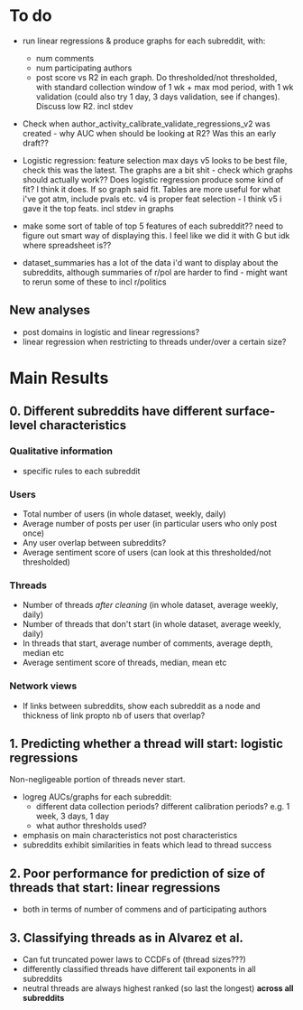 # To do
- run linear regressions & produce graphs for each subreddit, with:
    - num comments
    - num participating authors
    - post score
vs R2 in each graph. Do thresholded/not thresholded, with standard collection window of 1 wk + max mod period, with 1 wk validation (could also try 1 day, 3 days validation, see if changes). Discuss low R2. incl stdev

- Check when author_activity_calibrate_validate_regressions_v2 was created - why AUC when should be looking at R2? Was this an early draft??

- Logistic regression: feature selection max days v5 looks to be best file, check this was the latest. The graphs are a bit shit - check which graphs should actually work?? Does logistic regression produce some kind of fit? I think it does. If so graph said fit. Tables are more useful for what i've got atm, include pvals etc. v4 is proper feat selection - I think v5 i gave it the top feats. incl stdev in graphs

- make some sort of table of top 5 features of each subreddit?? need to figure out smart way of displaying this. I feel like we did it with G but idk where spreadsheet is??

- dataset_summaries has a lot of the data i'd want to display about the subreddits, although summaries of r/pol are harder to find - might want to rerun some of these to incl r/politics
    
## New analyses
- post domains in logistic and linear regressions?
- linear regression when restricting to threads under/over a certain size?


# Main Results

## 0. Different subreddits have different surface-level characteristics

### Qualitative information
- specific rules to each subreddit

### Users
- Total number of users (in whole dataset, weekly, daily)
- Average number of posts per user (in particular users who only post once)
- Any user overlap between subreddits?
- Average sentiment score of users (can look at this thresholded/not thresholded)

### Threads
- Number of threads _after cleaning_ (in whole dataset, average weekly, daily)
- Number of threads that don't start (in whole dataset, average weekly, daily)
- In threads that start, average number of comments, average depth, median etc
- Average sentiment score of threads, median, mean etc

### Network views
- If links between subreddits, show each subreddit as a node and thickness of link propto nb of users that overlap?

## 1. Predicting whether a thread will start: logistic regressions

Non-negligeable portion of threads never start.

- logreg AUCs/graphs for each subreddit:
    - different data collection periods? different calibration periods? e.g. 1 week, 3 days, 1 day
    - what author thresholds used?
- emphasis on main characteristics not post characteristics
- subreddits exhibit similarities in feats which lead to thread success

## 2. Poor performance for prediction of size of threads that start: linear regressions
- both in terms of number of commens and of participating authors

## 3. Classifying threads as in Alvarez et al.
- Can fut truncated power laws to CCDFs of (thread sizes???)
- differently classified threads have different tail exponents in all subreddits
- neutral threads are always highest ranked (so last the longest) **across all subreddits**

